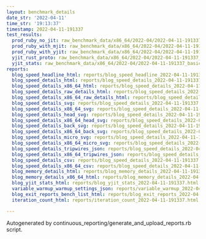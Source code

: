 ```yaml
---
layout: benchmark_details
date_str: '2022-04-11'
time_str: '19:13:37'
timestamp: 2022-04-11-191337
test_results:
  prod_ruby_no_jit: raw_benchmark_data/x86_64/2022-04/2022-04-11-191337_basic_benchmark_prod_ruby_no_jit.json
  prod_ruby_with_mjit: raw_benchmark_data/x86_64/2022-04/2022-04-11-191337_basic_benchmark_prod_ruby_with_mjit.json
  prod_ruby_with_yjit: raw_benchmark_data/x86_64/2022-04/2022-04-11-191337_basic_benchmark_prod_ruby_with_yjit.json
  yjit_rust_proto: raw_benchmark_data/x86_64/2022-04/2022-04-11-191337_basic_benchmark_yjit_rust_proto.json
  yjit_stats: raw_benchmark_data/x86_64/2022-04/2022-04-11-191337_basic_benchmark_yjit_stats.json
reports:
  blog_speed_headline_html: reports/blog_speed_headline_2022-04-11-191337.html
  blog_speed_details_html: reports/blog_speed_details_2022-04-11-191337.html
  blog_speed_details_x86_64_html: reports/blog_speed_details_2022-04-11-191337.x86_64.html
  blog_speed_details_raw_details_html: reports/blog_speed_details_2022-04-11-191337.raw_details.html
  blog_speed_details_x86_64_raw_details_html: reports/blog_speed_details_2022-04-11-191337.x86_64.raw_details.html
  blog_speed_details_svg: reports/blog_speed_details_2022-04-11-191337.svg
  blog_speed_details_x86_64_svg: reports/blog_speed_details_2022-04-11-191337.x86_64.svg
  blog_speed_details_head_svg: reports/blog_speed_details_2022-04-11-191337.head.svg
  blog_speed_details_x86_64_head_svg: reports/blog_speed_details_2022-04-11-191337.x86_64.head.svg
  blog_speed_details_back_svg: reports/blog_speed_details_2022-04-11-191337.back.svg
  blog_speed_details_x86_64_back_svg: reports/blog_speed_details_2022-04-11-191337.x86_64.back.svg
  blog_speed_details_micro_svg: reports/blog_speed_details_2022-04-11-191337.micro.svg
  blog_speed_details_x86_64_micro_svg: reports/blog_speed_details_2022-04-11-191337.x86_64.micro.svg
  blog_speed_details_tripwires_json: reports/blog_speed_details_2022-04-11-191337.tripwires.json
  blog_speed_details_x86_64_tripwires_json: reports/blog_speed_details_2022-04-11-191337.x86_64.tripwires.json
  blog_speed_details_csv: reports/blog_speed_details_2022-04-11-191337.csv
  blog_speed_details_x86_64_csv: reports/blog_speed_details_2022-04-11-191337.x86_64.csv
  blog_memory_details_html: reports/blog_memory_details_2022-04-11-191337.html
  blog_memory_details_x86_64_html: reports/blog_memory_details_2022-04-11-191337.x86_64.html
  blog_yjit_stats_html: reports/blog_yjit_stats_2022-04-11-191337.html
  variable_warmup_warmup_settings_json: reports/variable_warmup_2022-04-11-191337.warmup_settings.json
  blog_exit_reports_bench_list_html: reports/blog_exit_reports_2022-04-11-191337.bench_list.html
  iteration_count_html: reports/iteration_count_2022-04-11-191337.html

---
```

Autogenerated by continuous_reporting/generate_and_upload_reports.rb script.
